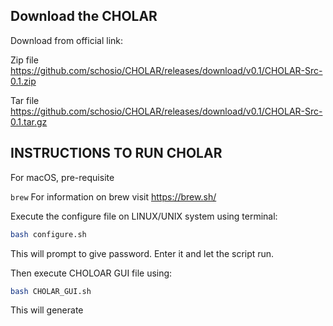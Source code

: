 ## Download the CHOLAR

Download from official link: 

Zip file   https://github.com/schosio/CHOLAR/releases/download/v0.1/CHOLAR-Src-0.1.zip

Tar file   https://github.com/schosio/CHOLAR/releases/download/v0.1/CHOLAR-Src-0.1.tar.gz

## INSTRUCTIONS TO RUN CHOLAR

For macOS, pre-requisite 

`brew` For information on brew visit https://brew.sh/



Execute the configure file on LINUX/UNIX system using terminal:

```sh
bash configure.sh
```

This will prompt to give password. Enter it and let the script run.


Then execute CHOLOAR GUI file using:

```sh
bash CHOLAR_GUI.sh
```


This will generate










